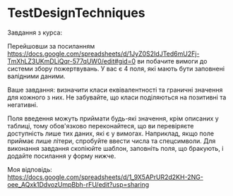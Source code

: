 # TestDesignTechniques

Завдання з курса: 

Перейшовши за посиланням https://docs.google.com/spreadsheets/d/1JyZ0S2IdJTed6mU2Fj-TmXhLZ3UKmDLiQqr-577qUW0/edit#gid=0 ви побачите вимоги до системи збору пожертвувань. У вас є 4 поля, які мають бути заповнені валідними даними.

Ваше завдання: визначити класи еквівалентності та граничні значення для кожного з них. Не забувайте, що класи поділяються на позитивні та негативні.

Поля введення можуть приймати будь-які значення, крім описаних у таблиці, тому обов'язково переконайтеся, що ви перевіряєте доступність лише тих даних, які є у вимогах. Наприклад, якщо поле приймає лише літери, спробуйте ввести числа та спецсимволи. Для виконання завдання скопіюйте шаблон, заповніть поля, що бракують, і додайте посилання у форму нижче.


Моя відповідь: 
https://docs.google.com/spreadsheets/d/1_9X5APrUR2d2KH-2NG-oee_AQxk1DdvozUmpBbh-rFU/edit?usp=sharing
